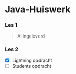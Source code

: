 # Java-Huiswerk

### Les 1

> Al ingeleverd

### Les 2

- [x] Lightning opdracht
- [ ] Students opdracht
